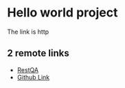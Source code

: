 # Hello world project

The link is http

## 2 remote links

- [RestQA](http://restqa.io)
- [Github Link](https://github.com)
